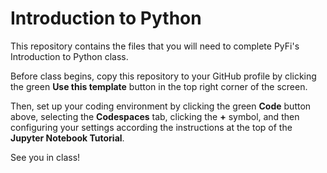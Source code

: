 # Introduction to Python
This repository contains the files that you will need to complete PyFi's Introduction to Python class.

Before class begins, copy this repository to your GitHub profile by clicking the green **Use this template** button in the top right corner of the screen.

Then, set up your coding environment by clicking the green **Code** button above, selecting the **Codespaces** tab, clicking the **+** symbol, and then configuring your settings according the instructions at the top of the **Jupyter Notebook Tutorial**.

See you in class!
